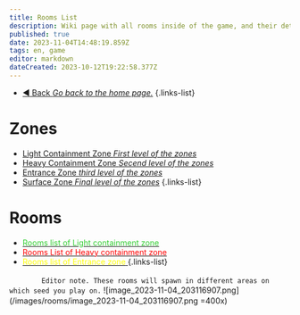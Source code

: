```yaml
---
title: Rooms List
description: Wiki page with all rooms inside of the game, and their detailed description.
published: true
date: 2023-11-04T14:48:19.859Z
tags: en, game
editor: markdown
dateCreated: 2023-10-12T19:22:58.377Z
---
```


- [:arrow_backward: Back *Go back to the home page.*](/en/home#single-playerco-op)
{.links-list}
# Zones
- [Light Containment Zone *First level of the zones*](/en/game/rooms/lcz)
- [Heavy Containment Zone *Secend level of the zones*](/en/game/rooms/hcz)
- [Entrance Zone *third level of the zones*](/en/game/rooms/ent)
- [Surface Zone *Final level of the zones*](/en/game/rooms/surface)
{.links-list}
# Rooms 
- [ <font color=#32CD32>Rooms list of Light containment zone</font> ](/en/game/rooms/lczr)
- [ <font color="#FF0000">Rooms List of Heavy containment zone</font>](/en/game/rooms/hczr)
- [<font color="#FFFF00">Rooms list of Entrance zone</font> ](/en/game/rooms/ezr)
{.links-list}

ㅤ
ㅤ
ㅤ
` Editor note. These rooms will spawn in different areas on which seed you play on.`
![image_2023-11-04_203116907.png](/images/rooms/image_2023-11-04_203116907.png =400x)
ㅤㅤㅤㅤㅤㅤㅤㅤ
ㅤ
ㅤ
ㅤ
ㅤ
ㅤ
ㅤ